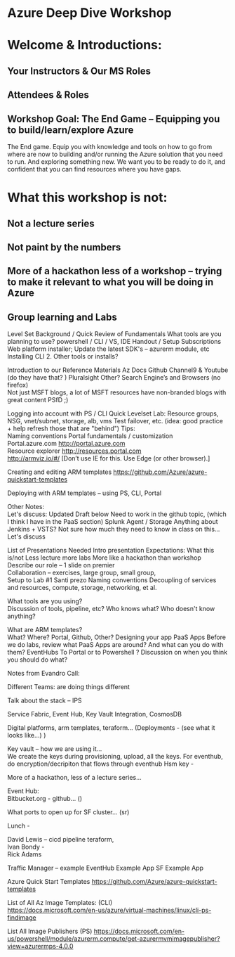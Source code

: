 # Azure Deep Dive Workshop 
 
# Welcome & Introductions: 
## Your Instructors & Our MS Roles 
## Attendees & Roles 
## Workshop Goal: The End Game – Equipping you to build/learn/explore Azure 
 
The End game. Equip you with knowledge and tools on how to go from where are now to building and/or running the Azure solution that you need to run.  And exploring something new. We want you to be ready to do it, and confident that you can find resources where you have gaps.  
 
# What this workshop is not:  
## Not a lecture series  
## Not paint by the numbers  
## More of a hackathon less of a workshop – trying to make it relevant to what you will be doing in Azure 
## Group learning and Labs 
 
Level Set Background / Quick Review of Fundamentals 
What tools are you planning to use? powershell / CLI / VS, IDE 
Handout / Setup Subscriptions 
Web platform installer; Update the latest SDK's – azurerm module, etc 
Installing CLI 2. 
Other tools or installs? 
 
Introduction to our Reference Materials 
Az Docs 
Github 
Channel9 & Youtube (do they have that? ) 
Pluralsight 
Other? Search Engine’s and Browsers (no firefox)  
Not just MSFT blogs, a lot of MSFT resources have non-branded blogs with great content 
PSfD ;) 
 
Logging into account with PS  / CLI 
Quick Levelset Lab: Resource groups, NSG, vnet/subnet, storage, alb, vms 
Test failover, etc. 
(idea: good practice + help refresh those that are "behind") 
Tips:  
Naming conventions 
Portal fundamentals / customization  
Portal.azure.com http://portal.azure.com  
Resource explorer http://resources.portal.com  
http://armviz.io/#/ [Don’t use IE for this. Use Edge (or other browser).] 
 
Creating and editing ARM templates 
https://github.com/Azure/azure-quickstart-templates 
 
Deploying with ARM templates – using PS, CLI, Portal  
 
 
 
 
Other Notes:  
Let's discuss: Updated Draft below 
Need to work in the github topic, (which I think I have in the PaaS section) 
Splunk Agent / Storage 
Anything about Jenkins + VSTS?  Not sure how much they need to know in class on this...  
Let's discuss 
 
List of Presentations Needed 
Intro presentation 
Expectations: 
What this is/not 
Less lecture more labs 
More like a hackathon than workshop 
Describe our role – 1 slide on premier  
Collaboration – exercises, large group, small group,   
Setup to Lab #1 
Santi prezo 
Naming conventions 
Decoupling of services and resources, compute, storage, networking, et al.  
 
What tools are you using?  
Discussion of tools, pipeline, etc? 
Who knows what? 
Who doesn't know anything? 
 
What are ARM templates?  
What? Where?  Portal, Github, Other? 
Designing your app 
PaaS Apps 
Before we do labs, review what PaaS Apps are around? 
And what can you do with them? 
EventHubs 
To Portal or to Powershell ? 
Discussion on when you think you should do what? 
 
 
 
Notes from Evandro Call: 
 
Different Teams: are doing things different 
 
Talk about the stack – IPS  
 
Service Fabric, Event Hub, Key Vault Integration, CosmosDB 
 
Digital platforms, arm templates, teraform...   (Deployments - (see what it looks like...)  ) 
 
Key vault – how we are using it...  
We create the keys during provisioning, upload, all the keys. 
For eventhub, do encryption/decripiton that flows through eventhub 
Hsm key -  
 
More of a hackathon, less of a lecture series...  
 
Event Hub:  
Bitbucket.org - github... ()  
 
What ports to open up for SF cluster... (sr)  
 
Lunch -  
 
David Lewis – cicd pipeline teraform,  
Ivan Bondy -  
Rick Adams  
 
 
Traffic Manager – example 
EventHub Example App 
SF Example App 
 
 
Azure Quick Start Templates 
https://github.com/Azure/azure-quickstart-templates 
 
List of All Az Image Templates: (CLI)  
https://docs.microsoft.com/en-us/azure/virtual-machines/linux/cli-ps-findimage 
 
List All Image Publishers (PS) 
https://docs.microsoft.com/en-us/powershell/module/azurerm.compute/get-azurermvmimagepublisher?view=azurermps-4.0.0 
 
